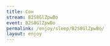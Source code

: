 ```yaml
---
title: Сон
stream: B2S8GlZpwBo
event: B2S8GlZpwBo
permalink: /enjoy/sleep/B2S8GlZpwBo/
layout: enjoy
---
```


